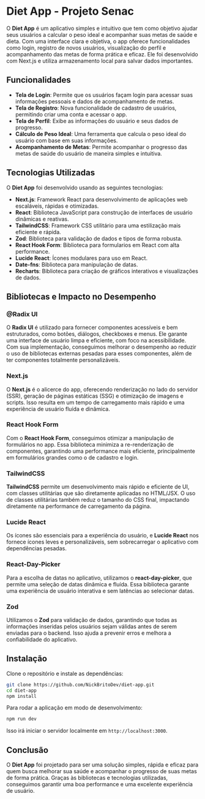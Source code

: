 # Diet App - Projeto Senac

O **Diet App** é um aplicativo simples e intuitivo que tem como objetivo ajudar seus usuários a calcular o peso ideal e acompanhar suas metas de saúde e dieta. Com uma interface clara e objetiva, o app oferece funcionalidades como login, registro de novos usuários, visualização do perfil e acompanhamento das metas de forma prática e eficaz. Ele foi desenvolvido com Next.js e utiliza armazenamento local para salvar dados importantes.

## Funcionalidades

- **Tela de Login**: Permite que os usuários façam login para acessar suas informações pessoais e dados de acompanhamento de metas.
- **Tela de Registro**: Nova funcionalidade de cadastro de usuários, permitindo criar uma conta e acessar o app.
- **Tela de Perfil**: Exibe as informações do usuário e seus dados de progresso.
- **Cálculo de Peso Ideal**: Uma ferramenta que calcula o peso ideal do usuário com base em suas informações.
- **Acompanhamento de Metas**: Permite acompanhar o progresso das metas de saúde do usuário de maneira simples e intuitiva.

## Tecnologias Utilizadas

O **Diet App** foi desenvolvido usando as seguintes tecnologias:

- **Next.js**: Framework React para desenvolvimento de aplicações web escaláveis, rápidas e otimizadas.
- **React**: Biblioteca JavaScript para construção de interfaces de usuário dinâmicas e reativas.
- **TailwindCSS**: Framework CSS utilitário para uma estilização mais eficiente e rápida.
- **Zod**: Biblioteca para validação de dados e tipos de forma robusta.
- **React Hook Form**: Biblioteca para formularios em React com alta performance.
- **Lucide React**: Ícones modulares para uso em React.
- **Date-fns**: Biblioteca para manipulação de datas.
- **Recharts**: Biblioteca para criação de gráficos interativos e visualizações de dados.

## Bibliotecas e Impacto no Desempenho

### **@Radix UI**

O **Radix UI** é utilizado para fornecer componentes acessíveis e bem estruturados, como botões, diálogos, checkboxes e menus. Ele garante uma interface de usuário limpa e eficiente, com foco na acessibilidade. Com sua implementação, conseguimos melhorar o desempenho ao reduzir o uso de bibliotecas externas pesadas para esses componentes, além de ter componentes totalmente personalizáveis.

### **Next.js**

O **Next.js** é o alicerce do app, oferecendo renderização no lado do servidor (SSR), geração de páginas estáticas (SSG) e otimização de imagens e scripts. Isso resulta em um tempo de carregamento mais rápido e uma experiência de usuário fluída e dinâmica.

### **React Hook Form**

Com o **React Hook Form**, conseguimos otimizar a manipulação de formulários no app. Essa biblioteca minimiza a re-renderização de componentes, garantindo uma performance mais eficiente, principalmente em formulários grandes como o de cadastro e login.

### **TailwindCSS**

**TailwindCSS** permite um desenvolvimento mais rápido e eficiente de UI, com classes utilitárias que são diretamente aplicadas no HTML/JSX. O uso de classes utilitárias também reduz o tamanho do CSS final, impactando diretamente na performance de carregamento da página.

### **Lucide React**

Os ícones são essenciais para a experiência do usuário, e **Lucide React** nos fornece ícones leves e personalizáveis, sem sobrecarregar o aplicativo com dependências pesadas.

### **React-Day-Picker**

Para a escolha de datas no aplicativo, utilizamos o **react-day-picker**, que permite uma seleção de datas dinâmica e fluída. Essa biblioteca garante uma experiência de usuário interativa e sem latências ao selecionar datas.

### **Zod**

Utilizamos o **Zod** para validação de dados, garantindo que todas as informações inseridas pelos usuários sejam válidas antes de serem enviadas para o backend. Isso ajuda a prevenir erros e melhora a confiabilidade do aplicativo.

## Instalação

Clone o repositório e instale as dependências:

```bash
git clone https://github.com/NickBritoDev/diet-app.git
cd diet-app
npm install
```

Para rodar a aplicação em modo de desenvolvimento:

```bash
npm run dev
```

Isso irá iniciar o servidor localmente em `http://localhost:3000`.

## Conclusão

O **Diet App** foi projetado para ser uma solução simples, rápida e eficaz para quem busca melhorar sua saúde e acompanhar o progresso de suas metas de forma prática. Graças às bibliotecas e tecnologias utilizadas, conseguimos garantir uma boa performance e uma excelente experiência de usuário.
